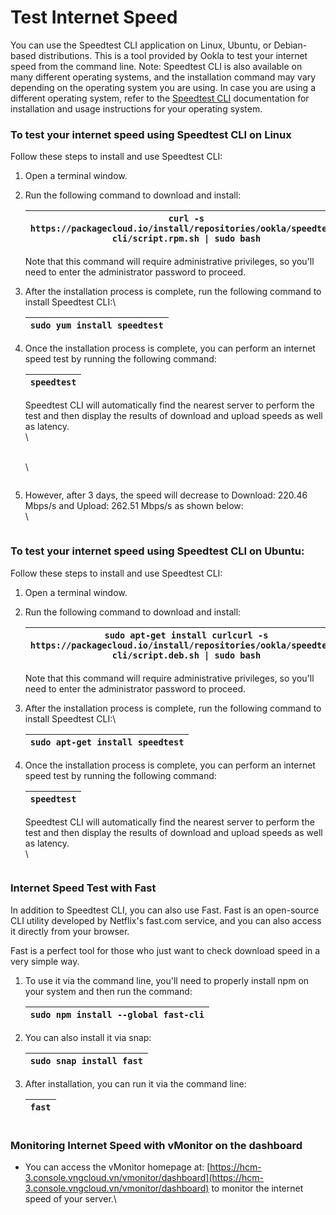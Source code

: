 # Test Internet Speed

You can use the Speedtest CLI application on Linux, Ubuntu, or Debian-based distributions. This is a tool provided by Ookla to test your internet speed from the command line. Note: Speedtest CLI is also available on many different operating systems, and the installation command may vary depending on the operating system you are using. In case you are using a different operating system, refer to the [Speedtest CLI](https://www.speedtest.net/apps/cli) documentation for installation and usage instructions for your operating system.

### To test your internet speed using Speedtest CLI on Linux <a href="#kiemtratocdointernet-kiemtratocdointernetbangspeedtestclitrenhedieuhanhlinux" id="kiemtratocdointernet-kiemtratocdointernetbangspeedtestclitrenhedieuhanhlinux"></a>

Follow these steps to install and use Speedtest CLI:

1. Open a terminal window.
2.  Run the following command to download and install:

    | `curl -s https://packagecloud.io/install/repositories/ookla/speedtest-cli/script.rpm.sh \| sudo bash` |
    | ----------------------------------------------------------------------------------------------------- |

    Note that this command will require administrative privileges, so you'll need to enter the administrator password to proceed.
3.  After the installation process is complete, run the following command to install Speedtest CLI:\


    | `sudo yum install speedtest` |
    | ---------------------------- |
4.  Once the installation process is complete, you can perform an internet speed test by running the following command:

    | `speedtest` |
    | ----------- |

    Speedtest CLI will automatically find the nearest server to perform the test and then display the results of download and upload speeds as well as latency.\
    \


    \
    \


    <figure><img src="https://docs.vngcloud.vn/download/attachments/63766895/image2023-8-9_13-9-55.png?version=1&#x26;modificationDate=1691561396000&#x26;api=v2" alt=""><figcaption></figcaption></figure>
5.  However, after 3 days, the speed will decrease to Download: 220.46 Mbps/s and Upload: 262.51 Mbps/s as shown below:\
    \


    <figure><img src="https://docs.vngcloud.vn/download/attachments/63766895/image2023-8-30_15-11-56.png?version=1&#x26;modificationDate=1693383117000&#x26;api=v2" alt=""><figcaption></figcaption></figure>

### To test your internet speed using Speedtest CLI on Ubuntu: <a href="#kiemtratocdointernet-kiemtratocdointernetbangspeedtestclitrenhedieuhanhunbutu" id="kiemtratocdointernet-kiemtratocdointernetbangspeedtestclitrenhedieuhanhunbutu"></a>

Follow these steps to install and use Speedtest CLI:

1. Open a terminal window.
2.  Run the following command to download and install:

    | `sudo apt-get install curlcurl -s https://packagecloud.io/install/repositories/ookla/speedtest-cli/script.deb.sh \| sudo bash` |
    | ------------------------------------------------------------------------------------------------------------------------------ |

    Note that this command will require administrative privileges, so you'll need to enter the administrator password to proceed.
3.  After the installation process is complete, run the following command to install Speedtest CLI:\


    | `sudo apt-get install speedtest` |
    | -------------------------------- |
4.  Once the installation process is complete, you can perform an internet speed test by running the following command:

    | `speedtest` |
    | ----------- |

    Speedtest CLI will automatically find the nearest server to perform the test and then display the results of download and upload speeds as well as latency.\
    \




    <figure><img src="https://docs.vngcloud.vn/download/attachments/63766895/image2023-8-4_14-38-16.png?version=1&#x26;modificationDate=1691134696000&#x26;api=v2" alt=""><figcaption></figcaption></figure>

### Internet Speed Test with Fast <a href="#kiemtratocdointernet-kiemtratocdointernetbangfast" id="kiemtratocdointernet-kiemtratocdointernetbangfast"></a>

In addition to Speedtest CLI, you can also use Fast. Fast is an open-source CLI utility developed by Netflix's fast.com service, and you can also access it directly from your browser.

Fast is a perfect tool for those who just want to check download speed in a very simple way.

1.  To use it via the command line, you'll need to properly install npm on your system and then run the command:

    | `sudo npm install --global fast-cli` |
    | ------------------------------------ |
2.  You can also install it via snap:

    | `sudo snap install fast` |
    | ------------------------ |
3.  After installation, you can run it via the command line:

    | `fast` |
    | ------ |



    <figure><img src="https://docs.vngcloud.vn/download/attachments/63766895/image2023-8-9_10-11-3.png?version=1&#x26;modificationDate=1691550664000&#x26;api=v2" alt=""><figcaption></figcaption></figure>

### Monitoring Internet Speed with vMonitor on the dashboard <a href="#kiemtratocdointernet-giamsattocdointernetbangvmonitortrenbangdieukhien" id="kiemtratocdointernet-giamsattocdointernetbangvmonitortrenbangdieukhien"></a>

* You can access the vMonitor homepage at: [https://hcm-3.console.vngcloud.vn/vmonitor/dashboard](https://hcm-3.console.vngcloud.vn/vmonitor/dashboard) to monitor the internet speed of your server.\


<figure><img src="https://docs.vngcloud.vn/download/attachments/63766895/image2023-8-14_15-24-20.png?version=1&#x26;modificationDate=1692001461000&#x26;api=v2" alt=""><figcaption></figcaption></figure>
